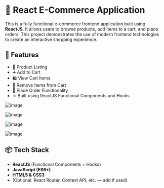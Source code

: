 # 🛒 React E-Commerce Application

This is a fully functional e-commerce frontend application built using **ReactJS**. It allows users to browse products, add items to a cart, and place orders. This project demonstrates the use of modern frontend technologies to create an interactive shopping experience.

## 🚀 Features

- 🧾 Product Listing
- ➕ Add to Cart
- 🛍️ View Cart Items
- 🧹 Remove Items from Cart
- 🧾 Place Order Functionality
- ⚛️ Built using ReactJS Functional Components and Hooks

![image](https://github.com/user-attachments/assets/d537c8e2-e99d-41d8-baf0-40e32e069bc8)


![image](https://github.com/user-attachments/assets/cd808287-3c0c-41af-a58f-0c79ed37ddcf)

![image](https://github.com/user-attachments/assets/331b38e0-8f49-4e67-a5cb-8e41105b7d86)

![image](https://github.com/user-attachments/assets/b6604f62-7b9d-42c7-ad15-98e4ade99d02)




## 📦 Tech Stack

- **ReactJS** (Functional Components + Hooks)
- **JavaScript (ES6+)**
- **HTML5 & CSS3**
- (Optional: React Router, Context API, etc. — add if used)


